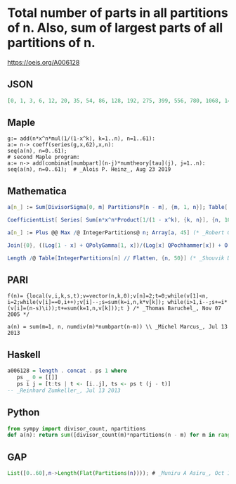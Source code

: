 # Total number of parts in all partitions of n\. Also, sum of largest parts of all partitions of n\.
https://oeis.org/A006128
## JSON
```JSON
[0, 1, 3, 6, 12, 20, 35, 54, 86, 128, 192, 275, 399, 556, 780, 1068, 1463, 1965, 2644, 3498, 4630, 6052, 7899, 10206, 13174, 16851, 21522, 27294, 34545, 43453, 54563, 68135, 84927, 105366, 130462, 160876, 198014, 242812, 297201, 362587, 441546, 536104, 649791, 785437, 947812, 1140945, 1371173, 1644136, 1968379, 2351597, 2805218, 3339869, 3970648, 4712040, 5584141, 6606438, 7805507, 9207637]
```
## Maple
```Maple
g:= add(n*x^n*mul(1/(1-x^k), k=1..n), n=1..61):
a:= n-> coeff(series(g,x,62),x,n):
seq(a(n), n=0..61);
# second Maple program:
a:= n-> add(combinat[numbpart](n-j)*numtheory[tau](j), j=1..n):
seq(a(n), n=0..61);  # _Alois P. Heinz_, Aug 23 2019
```
## Mathematica
```Mathematica
a[n_] := Sum[DivisorSigma[0, m] PartitionsP[n - m], {m, 1, n}]; Table[ a[n], {n, 0, 41}]
```
```Mathematica
CoefficientList[ Series[ Sum[n*x^n*Product[1/(1 - x^k), {k, n}], {n, 100}], {x, 0, 100}], x]
```
```Mathematica
a[n_] := Plus @@ Max /@ IntegerPartitions@ n; Array[a, 45] (* _Robert G. Wilson v_, Apr 12 2011 *)
```
```Mathematica
Join[{0}, ((Log[1 - x] + QPolyGamma[1, x])/(Log[x] QPochhammer[x]) + O[x]^60)[[3]]] (* _Vladimir Reshetnikov_, Nov 17 2016 *)
```
```Mathematica
Length /@ Table[IntegerPartitions[n] // Flatten, {n, 50}] (* _Shouvik Datta_, Sep 12 2021 *)
```
## PARI
```PARI
f(n)= {local(v,i,k,s,t);v=vector(n,k,0);v[n]=2;t=0;while(v[1]<n, i=2;while(v[i]==0,i++);v[i]--;s=sum(k=i,n,k*v[k]); while(i>1,i--;s+=i*(v[i]=(n-s)\i));t+=sum(k=1,n,v[k]));t } /* _Thomas Baruchel_, Nov 07 2005 */
```
```PARI
a(n) = sum(m=1, n, numdiv(m)*numbpart(n-m)) \\ _Michel Marcus_, Jul 13 2013
```
## Haskell
```Haskell
a006128 = length . concat . ps 1 where
   ps _ 0 = [[]]
   ps i j = [t:ts | t <- [i..j], ts <- ps t (j - t)]
-- _Reinhard Zumkeller_, Jul 13 2013
```
## Python
```Python
from sympy import divisor_count, npartitions
def a(n): return sum([divisor_count(m)*npartitions(n - m) for m in range(1, n + 1)]) # _Indranil Ghosh_, Apr 25 2017
```
## GAP
```GAP
List([0..60],n->Length(Flat(Partitions(n)))); # _Muniru A Asiru_, Oct 12 2018
```
